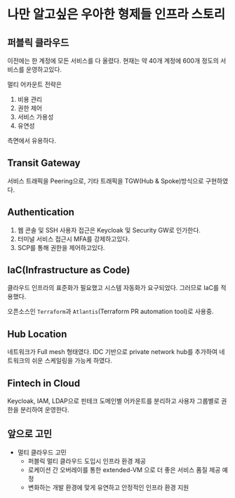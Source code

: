 # 나만 알고싶은 우아한 형제들 인프라 스토리

## 퍼블릭 클라우드

이전에는 한 계정에 모든 서비스를 다 올렸다. 현재는 약 40개 계정에 600개 정도의 서비스를 운영하고있다.

멀티 어카운트 전략은
1. 비용 관리
2. 권한 제어
3. 서비스 가용성
4. 유연성

측면에서 유용하다.

## Transit Gateway

서비스 트래픽을 Peering으로, 기타 트래픽을 TGW(Hub & Spoke)방식으로 구현하였다.

## Authentication

1. 웹 콘솔 및 SSH 사용자 접근은 Keycloak 및 Security GW로 인가한다. 
2. 터미널 서비스 접근시 MFA를 강제하고있다.
3. SCP를 통해 권한을 제어하고있다.

## IaC(Infrastructure as Code)

클라우드 인프라의 표준화가 필요했고 시스템 자동화가 요구되었다. 그러므로 IaC를 적용했다.

오픈소스인 `Terraform`과 `Atlantis`(Terraform PR automation tool)로 사용중. 

## Hub Location

네트워크가 Full mesh 형태였다. IDC 기반으로 private network hub를 추가하여 네트워크의 쉬운 스케일링을 가능케 하였다. 

## Fintech in Cloud

Keycloak, IAM, LDAP으로 핀테크 도메인별 어카운트를 분리하고 사용자 그룹별로 권한을 분리하여 운영한다.

## 앞으로 고민

- 멀티 클라우드 고민
  - 퍼블릭 멀티 클라우드 도입시 인프라 환경 제공
  - 로케이션 간 오버레이를 통한 extended-VM 으로 더 좋은 서비스 품질 제공 예정
  - 변화하는 개발 환경에 맞게 유연하고 안정적인 인프라 환경 지원